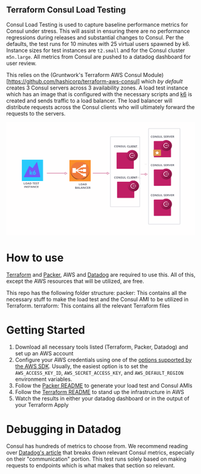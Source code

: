 ## Terraform Consul Load Testing
Consul Load Testing is used to capture baseline performance metrics for Consul under stress. This will assist in ensuring there are no performance regressions during releases and substantial changes to Consul. Per the defaults, the test runs for 10 minutes with 25 virtual users spawned by k6. Instance sizes for test instances are `t2.small` and for the Consul cluster `m5n.large`.  All metrics from Consul are pushed to a datadog dashboard for user review.
 
This relies on the (Gruntwork's Terraform AWS Consul Module)[https://github.com/hashicorp/terraform-aws-consul] which *by default* creates 3 Consul servers across 3 availability zones. A load test instance which has an image that is configured with the necessary scripts and [k6](https://k6.io/) is created and sends traffic to a load balancer. The load balancer will distribute requests across the Consul clients who will ultimately forward the requests to the servers.
 
<img src="loadtestdiagram.png" width="500" height="300"/>
  
# How to use
[Terraform](https://www.terraform.io/downloads.html) and [Packer](https://www.packer.io/downloads), AWS and [Datadog](https://docs.datadoghq.com/getting_started/) are required to use this. All of this, except the AWS resources that will be utilized, are free.
 
This repo has the following folder structure:
packer: This contains all the necessary stuff to make the load test and the Consul AMI to be utilized in Terraform.
terraform: This contains all the relevant Terraform files
 
 
# Getting Started 
 
1) Download all necessary tools listed (Terraform, Packer, Datadog) and set up an AWS account
2) Configure your AWS credentials using one of the [options supported by the AWS
  SDK](http://docs.aws.amazon.com/sdk-for-java/v1/developer-guide/credentials.html). Usually, the easiest option is to
  set the `AWS_ACCESS_KEY_ID`, `AWS_SECRET_ACCESS_KEY`, and `AWS_DEFAULT_REGION` environment variables.
3) Follow the [Packer README](https://github.com/hashicorp/consul/tree/master/test/load/packer) to generate your load test and Consul AMIs
4) Follow the [Terraform README](https://github.com/hashicorp/consul/tree/master/test/load/terraform) to stand up the infrastructure in AWS
5) Watch the results in either your datadog dashboard or in the output of your Terraform Apply


# Debugging in Datadog 
Consul has hundreds of metrics to choose from. We recommend reading over [Datadog's article](https://www.datadoghq.com/blog/consul-metrics/#communication-metrics) that breaks down relevant Consul metrics, especially on their "communication" portion. This test runs solely based on making requests to endpoints which is what makes that section so relevant.   
